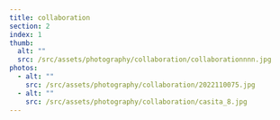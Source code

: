```yaml
---
title: collaboration
section: 2
index: 1
thumb:
  alt: ""
  src: /src/assets/photography/collaboration/collaborationnnn.jpg
photos:
  - alt: ""
    src: /src/assets/photography/collaboration/2022110075.jpg
  - alt: ""
    src: /src/assets/photography/collaboration/casita_8.jpg
---
```

